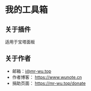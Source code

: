 # 我的工具箱

## 关于插件
适用于宝塔面板

## 关于作者
- 邮箱：i@mr-wu.top
- 作者博客： https://www.wunote.cn
- 捐助页面： https://mr-wu.top/donate